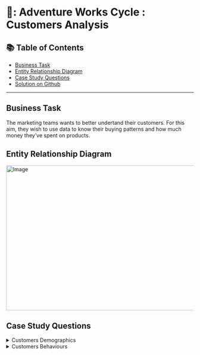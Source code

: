 # 👥: Adventure Works Cycle : Customers Analysis


## 📚 Table of Contents
- [Business Task](#business-task)
- [Entity Relationship Diagram](#entity-relationship-diagram)
- [Case Study Questions](#case-study-questions)
- [Solution on Github](https://github.com/coumbacoulibaly/AdventureWorksCycles/blob/master/Customers%20Analysis/Solution.md)


***

## Business Task
The marketing teams wants to better undertand their customers. For this aim, they wish to use data to know their buying patterns and how much money they’ve spent on products.

## Entity Relationship Diagram
<img src="https://user-images.githubusercontent.com/119062221/214133680-c4ab224a-794c-491b-b09f-7ea7044d9da6.jpg" alt="Image" width="1779" height="389" >


## Case Study Questions
<details>
<summary>
Customers Demographics
</summary>

1. What is the total number of customer? 
2. What is the total number of customer by year?
3. How many individual customer do we have ?
4. What are the gender percentage for our customers?
5. How many resellers do we have ?
6. How many customers do we have by region?
7. How is average of age of our customers?
8. What is the number of customers by age range?

</details>

<details>
<summary>
Customers Behaviours
</summary>

1. What is the total amount each customer spent on our products? 
2. How many times has each customer bought our product?
3. What was the first product purchased by each individual customer?
4. What is the most purchased product and how many times was it purchased by all indivivual customers?
5. Which product was the most popular for each indivivual customer?
6. What is the total product and amount spent for each indivivual customer?
7. What is the total amount spent by each reseller?

<!--- 

Customer lifetime value (CLV): The total value a customer will bring to a company over their lifetime.

Customer acquisition cost (CAC): The cost of acquiring a new customer.

Customer retention rate: The percentage of customers who remain loyal to a company over time.

Net Promoter Score (NPS): A measure of customer loyalty and satisfaction, based on the likelihood of customers to recommend a company to others.

Customer churn rate: The rate at which customers stop doing business with a company.

Repeat purchase rate: The percentage of customers who make a repeat purchase.

Average order value (AOV): The average amount spent per purchase by a customer.

Customer satisfaction rate: The percentage of customers who are satisfied with a company's products or services.

Market share: The percentage of total sales in a market that a company holds.

Customer demographics: Information about the age, gender, income, and other characteristics of a company's customers.

Customer behavior: Information about how customers interact with a company, such as purchase history and website browsing behavior.

Customer segmentation: The process of dividing customers into groups based on shared characteristics.

Customer feedback: Information about what customers think and feel about a company's products or services.

Customer loyalty: The tendency for customers to continue doing business with a company over time.

conversion rate: The rate at which visitors to a website or contact with a company become paying customers.
-->
</details>


 
